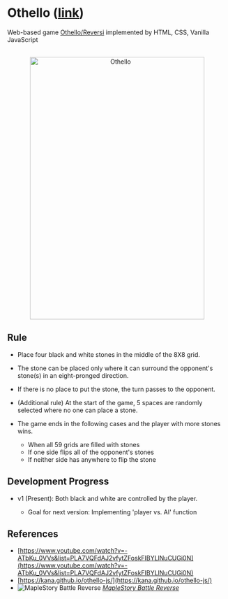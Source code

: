 # Othello ([link](https://duckbankbok.github.io/othello/))

Web-based game [Othello/Reversi](https://en.wikipedia.org/wiki/Reversi) implemented by HTML, CSS, Vanilla JavaScript

<br>
<div align="center">
  <img src="https://user-images.githubusercontent.com/64826387/222368967-f96a4074-502b-454c-b593-cfb252b2d300.gif" alt="Othello" style="width:400px;height:600px">
</div>

## Rule

* Place four black and white stones in the middle of the 8X8 grid.
* The stone can be placed only where it can surround the opponent's stone(s) in an eight-pronged direction.
* If there is no place to put the stone, the turn passes to the opponent.
* (Additional rule) At the start of the game, 5 spaces are randomly selected where no one can place a stone.
* The game ends in the following cases and the player with more stones wins.

  * When all 59 grids are filled with stones
  * If one side flips all of the opponent's stones
  * If neither side has anywhere to flip the stone

## Development Progress

* v1 (Present): Both black and white are controlled by the player.

  * Goal for next version: Implementing 'player vs. AI' function

## References

* [https://www.youtube.com/watch?v=-ATbKu_0VVs&list=PLA7VQFdAJ2vfytZFoskFIBYLlNuCUGi0N](https://www.youtube.com/watch?v=-ATbKu_0VVs&list=PLA7VQFdAJ2vfytZFoskFIBYLlNuCUGi0N)
* [https://kana.github.io/othello-js/](https://kana.github.io/othello-js/)
* ![MapleStory Battle Reverse](https://user-images.githubusercontent.com/64826387/222426148-b30a3b1a-b0fb-4902-ba34-af97d8f5e709.png)
_[MapleStory Battle Reverse](https://maplestory.nexon.com/News/Event/400)_
